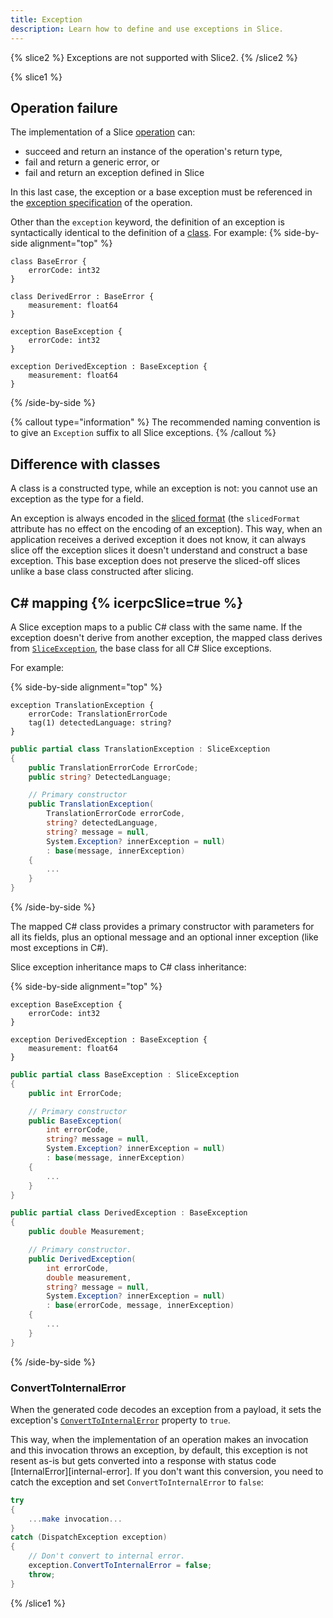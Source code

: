 ```yaml
---
title: Exception
description: Learn how to define and use exceptions in Slice.
---
```


{% slice2 %}
Exceptions are not supported with Slice2.
{% /slice2 %}

{% slice1 %}
## Operation failure

The implementation of a Slice [operation](operation) can:
- succeed and return an instance of the operation's return type,
- fail and return a generic error, or
- fail and return an exception defined in Slice

In this last case, the exception or a base exception must be referenced in the
[exception specification][exception-specification] of the operation.

Other than the `exception` keyword, the definition of an exception is syntactically identical to the definition of
a [class](class-types). For example:
{% side-by-side alignment="top" %}
```slice
class BaseError {
    errorCode: int32
}

class DerivedError : BaseError {
    measurement: float64
}
```

```slice
exception BaseException {
    errorCode: int32
}

exception DerivedException : BaseException {
    measurement: float64
}
```
{% /side-by-side %}

{% callout type="information" %}
The recommended naming convention is to give an `Exception` suffix to all Slice exceptions.
{% /callout %}

## Difference with classes

A class is a constructed type, while an exception is not: you cannot use an exception as the type for a field.

An exception is always encoded in the [sliced format][sliced-format] (the `slicedFormat` attribute has no effect on
the encoding of an exception). This way, when an application receives a derived exception it does not know, it can
always slice off the exception slices it doesn't understand and construct a base exception. This base exception does not
preserve the sliced-off slices unlike a base class constructed after slicing.

## C# mapping {% icerpcSlice=true %}

A Slice exception maps to a public C# class with the same name. If the exception doesn't derive from another exception,
the mapped class derives from [`SliceException`][slice-exception], the base class for all C# Slice exceptions.

For example:

{% side-by-side alignment="top" %}
```slice
exception TranslationException {
    errorCode: TranslationErrorCode
    tag(1) detectedLanguage: string?
}
```

```csharp
public partial class TranslationException : SliceException
{
    public TranslationErrorCode ErrorCode;
    public string? DetectedLanguage;

    // Primary constructor
    public TranslationException(
        TranslationErrorCode errorCode,
        string? detectedLanguage,
        string? message = null,
        System.Exception? innerException = null)
        : base(message, innerException)
    {
        ...
    }
}
```
{% /side-by-side %}

The mapped C# class provides a primary constructor with parameters for all its fields, plus an optional message and an
optional inner exception (like most exceptions in C#).

Slice exception inheritance maps to C# class inheritance:

{% side-by-side alignment="top" %}
```slice
exception BaseException {
    errorCode: int32
}

exception DerivedException : BaseException {
    measurement: float64
}
```

```csharp
public partial class BaseException : SliceException
{
    public int ErrorCode;

    // Primary constructor
    public BaseException(
        int errorCode,
        string? message = null,
        System.Exception? innerException = null)
        : base(message, innerException)
    {
        ...
    }
}

public partial class DerivedException : BaseException
{
    public double Measurement;

    // Primary constructor.
    public DerivedException(
        int errorCode,
        double measurement,
        string? message = null,
        System.Exception? innerException = null)
        : base(errorCode, message, innerException)
    {
        ...
    }
}
```
{% /side-by-side %}

### ConvertToInternalError

When the generated code decodes an exception from a payload, it sets the exception's
[`ConvertToInternalError`][convert-to-internal-error] property to `true`.

This way, when the implementation of an operation makes an invocation and this invocation throws an exception, by
default, this exception is not resent as-is but gets converted into a response with status code
[InternalError][internal-error]. If you don't want this conversion, you need to catch the exception and set
`ConvertToInternalError` to `false`:

```csharp
try
{
    ...make invocation...
}
catch (DispatchException exception)
{
    // Don't convert to internal error.
    exception.ConvertToInternalError = false;
    throw;
}
```

[convert-to-internal-error]: csharp:IceRpc.DispatchException#IceRpc_DispatchException_ConvertToInternalError
[exception-specification]: operation#exception-specification
[slice-exception]: csharp:ZeroC.Slice.SliceException
[sliced-format]: class-types#slicing
[unhandled-exception]: csharp:IceRpc.StatusCodeIceRpc_StatusCode_UnhandledException

{% /slice1 %}
